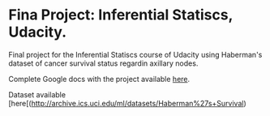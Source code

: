# Fina Project: Inferential Statiscs, Udacity.
Final project for the Inferential Statiscs course of Udacity using Haberman's dataset of cancer survival status regardin axillary nodes. 

Complete Google docs with the project available [here](https://docs.google.com/spreadsheets/d/12-aUM87omFp7Qi4jpr6A77_s3qp-mkQuuCc0PSPS0wo/edit?usp=sharing).

Dataset available [here[(http://archive.ics.uci.edu/ml/datasets/Haberman%27s+Survival)
